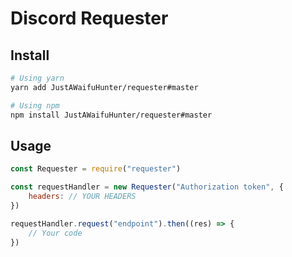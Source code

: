 # Discord Requester

## Install

```sh
# Using yarn
yarn add JustAWaifuHunter/requester#master

# Using npm
npm install JustAWaifuHunter/requester#master
```

## Usage

```js
const Requester = require("requester")

const requestHandler = new Requester("Authorization token", {
    headers: // YOUR HEADERS
})

requestHandler.request("endpoint").then((res) => {
    // Your code
})
```
